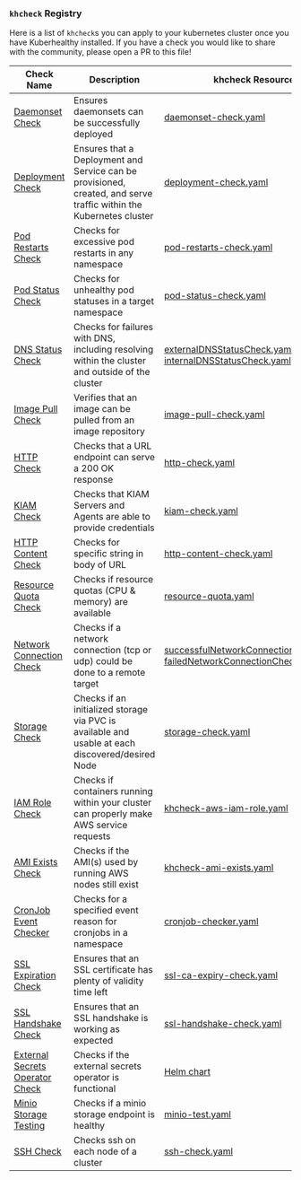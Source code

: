 ### `khcheck` Registry

Here is a list of `khcheck`s you can apply to your kubernetes cluster once you have Kuberhealthy installed.  If you have a check you would like to share with the community, please open a PR to this file!


| Check Name                                                                      | Description                                                                                                        | khcheck Resource                                                                                                                                                                                                      | Contributor          |
| ------------------------------------------------------------------------------- | ------------------------------------------------------------------------------------------------------------------ | --------------------------------------------------------------------------------------------------------------------------------------------------------------------------------------------------------------------- | -------------------- |
| [Daemonset Check](https://github.com/kuberhealthy/kuberhealthy/blob/master/cmd/daemonset-check/README.md)                             | Ensures daemonsets can be successfully deployed                                                                    | [daemonset-check.yaml](https://github.com/kuberhealthy/kuberhealthy/blob/master/cmd/daemonset-check/daemonset-check.yaml)                                                                                                                                                   | @integrii @joshulyne |
| [Deployment Check](https://github.com/kuberhealthy/kuberhealthy/blob/master/cmd/deployment-check/README.md)                           | Ensures that a Deployment and Service can be provisioned, created, and serve traffic within the Kubernetes cluster | [deployment-check.yaml](https://github.com/kuberhealthy/kuberhealthy/blob/master/cmd/deployment-check/deployment-check.yaml)                                                                                                                                                | @jonnydawg           |
| [Pod Restarts Check](https://github.com/kuberhealthy/kuberhealthy/blob/master/cmd/pod-restarts-check/README.md)                       | Checks for excessive pod restarts in any namespace                                                                 | [pod-restarts-check.yaml](https://github.com/kuberhealthy/kuberhealthy/blob/master/cmd/pod-restarts-check/pod-restarts-check.yaml)                                                                                                                                          | @integrii @joshulyne |
| [Pod Status Check](https://github.com/kuberhealthy/kuberhealthy/blob/master/cmd/pod-status-check/README.md)                           | Checks for unhealthy pod statuses in a target namespace                                                            | [pod-status-check.yaml](https://github.com/kuberhealthy/kuberhealthy/blob/master/cmd/pod-status-check/pod-status-check.yaml)                                                                                                                                                | @integrii @rukatm    |
| [DNS Status Check](https://github.com/kuberhealthy/kuberhealthy/blob/master/cmd/dns-resolution-check/README.md)                       | Checks for failures with DNS, including resolving within the cluster and outside of the cluster                    | [externalDNSStatusCheck.yaml](https://github.com/kuberhealthy/kuberhealthy/blob/master/cmd/dns-resolution-check/externalDNSStatusCheck.yaml) [internalDNSStatusCheck.yaml](https://github.com/kuberhealthy/kuberhealthy/blob/master/cmd/dns-resolution-check/internalDNSStatusCheck.yaml)                                         | @integrii @joshulyne |
| [Image Pull Check](https://github.com/kuberhealthy/kuberhealthy/blob/master/cmd/test-check#image-pull-check)                 | Verifies that an image can be pulled from an image repository                                                      | [image-pull-check.yaml](https://github.com/kuberhealthy/kuberhealthy/blob/master/cmd/test-check/image-pull-check.yaml)                                                                                                                                             | @zjhans              |
| [HTTP Check](https://github.com/kuberhealthy/kuberhealthy/blob/master/cmd/http-check/README.md)                                       | Checks that a URL endpoint can serve a 200 OK response                                                             | [http-check.yaml](https://github.com/kuberhealthy/kuberhealthy/blob/master/cmd/http-check/http-check.yaml)                                                                                                                                                                  | @jonnydawg           |
| [KIAM Check](https://github.com/kuberhealthy/kuberhealthy/blob/master/cmd/kiam-check/README.md)                                       | Checks that KIAM Servers and Agents are able to provide credentials                                                | [kiam-check.yaml](https://github.com/kuberhealthy/kuberhealthy/blob/master/cmd/kiam-check/kiam-check.yaml)                                                                                                                                                                  | @jonnydawg           |
| [HTTP Content Check](https://github.com/kuberhealthy/kuberhealthy/blob/master/cmd/http-content-check/README.md)                       | Checks for specific string in body of URL                                                                          | [http-content-check.yaml](https://github.com/kuberhealthy/kuberhealthy/blob/master/cmd/http-content-check/http-content-check.yaml)                                                                                                                                          | @jdowni000           |
| [Resource Quota Check](https://github.com/kuberhealthy/kuberhealthy/blob/master/cmd/resource-quota-check/README.md)                   | Checks if resource quotas (CPU & memory) are available                                                             | [resource-quota.yaml](https://github.com/kuberhealthy/kuberhealthy/blob/master/cmd/resource-quota-check/resource-quota.yaml)                                                                                                                                                | @jonnydawg           |
| [Network Connection Check](https://github.com/kuberhealthy/kuberhealthy/blob/master/cmd/network-connection-check/README.md)           | Checks if a network connection (tcp or udp) could be done to a remote target                                       | [successfulNetworkConnectionCheck.yaml](https://github.com/kuberhealthy/kuberhealthy/blob/master/cmd/network-connection-check/successfulNetworkConnectionCheck.yaml) [failedNetworkConnectionCheck.yaml](https://github.com/kuberhealthy/kuberhealthy/blob/master/cmd/network-connection-check/failedNetworkConnectionCheck.yaml) | @bavarianbidi        |
| [Storage Check](https://github.com/ChrisHirsch/kuberhealthy-storage-check)      | Checks if an initialized storage via PVC is available and usable at each discovered/desired Node                   | [storage-check.yaml](https://github.com/ChrisHirsch/kuberhealthy-storage-check/blob/master/deploy/storage-check.yaml)                                                                                                 | @chrishirsch         |
| [IAM Role Check](https://github.com/mmogylenko/kuberhealthy-aws-iam-role-check) | Checks if containers running within your cluster can properly make AWS service requests                            | [khcheck-aws-iam-role.yaml](https://github.com/mmogylenko/kuberhealthy-aws-iam-role-check/blob/master/example/khcheck-aws-iam-role.yaml)                                                                              | @mmogylenko          |
| [AMI Exists Check](https://github.com/mtougeron/kuberhealthy-ami-exists-check)  | Checks if the AMI(s) used by running AWS nodes still exist                                                         | [khcheck-ami-exists.yaml](https://github.com/mtougeron/kuberhealthy-ami-exists-check/tree/main/example)                                                                                                               | @mtougeron           |
| [CronJob Event Checker](https://github.com/kuberhealthy/kuberhealthy/blob/master/cmd/cronjob-checker/README.md)                       | Checks for a specified event reason for cronjobs in a namespace                                                    | [cronjob-checker.yaml](https://github.com/kuberhealthy/kuberhealthy/blob/master/cmd/cronjob-checker/cronjob-checker.yaml)                                                                                                                                                   | @jdowni000           |
| [SSL Expiration Check](https://github.com/kuberhealthy/kuberhealthy/blob/master/cmd/ssl-expiry-check/README.md)                       | Ensures that an SSL certificate has plenty of validity time left                                                   | [ssl-ca-expiry-check.yaml](https://github.com/kuberhealthy/kuberhealthy/blob/master/cmd/ssl-expiry-check/ssl-ca-expiry-check.yaml)                                                                                                                                          | @zjhans           |
| [SSL Handshake Check](https://github.com/kuberhealthy/kuberhealthy/blob/master/cmd/ssl-handshake-check/README.md)                       | Ensures that an SSL handshake is working as expected                                                             | [ssl-handshake-check.yaml](https://github.com/kuberhealthy/kuberhealthy/blob/master/cmd/ssl-handshake-check/ssl-handshake-check.yaml) | @zjhans |
| [External Secrets Operator Check](https://github.com/Nick-Triller/khcheck-external-secrets)                           | Checks if the external secrets operator is functional                        | [Helm chart](https://github.com/Nick-Triller/khcheck-external-secrets/tree/master/charts/khcheck-external-secrets)                                                                                                                                                   | @Nick-Triller          | 
| [Minio Storage Testing](https://github.com/kuberhealthy/minio-test)                     | Checks if a minio storage endpoint is healthy                       | [minio-test.yaml](https://github.com/kuberhealthy/minio-test/blob/main/minio-test.yaml)                                                                                                                                                   | @rjacks161          |
| [SSH Check](https://github.com/kuberhealthy/ssh-check)                     | Checks ssh on each node of a cluster                       | [ssh-check.yaml](https://github.com/kuberhealthy/ssh-check/blob/main/ssh-check.yaml)                                                                                                                                                   | @rjacks161          |


